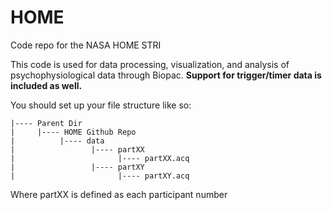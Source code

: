 # HOME

Code repo for the NASA HOME STRI 

This code is used for data processing, visualization, and analysis of psychophysiological data through Biopac. **Support for trigger/timer data is included as well.**

You should set up your file structure like so:

```.
|---- Parent Dir
|     |---- HOME Github Repo
|          |---- data
|                 |---- partXX
|                       |---- partXX.acq
|                 |---- partXY
|                       |---- partXY.acq

```



Where partXX is defined as each participant number
